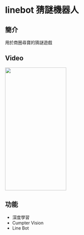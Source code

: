 # linebot 猜謎機器人
## 簡介
用於商圈尋寶的猜謎遊戲
## Video

<img src=https://youtu.be/JLp1gCuY-MI src=https://i.imgur.com/QSzH6JY.png width="200" height="400" />


## 功能
* 深度學習
* Cumpter Vision
* Line Bot
